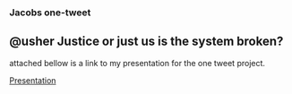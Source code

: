 ###  Jacobs one-tweet

## @usher Justice or just us is the system broken?

attached bellow is a link to my presentation for the one tweet project.

[Presentation](https://spark.adobe.com/#design/page/c1d6b301-0f4f-42ad-aa27-b71890e48131)

